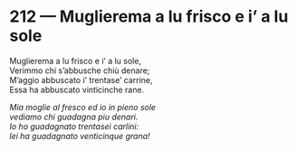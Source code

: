 # 212 — Muglierema a lu frisco e i’ a lu sole

Muglierema a lu frisco e i’ a lu sole,  
Verimmo chi s’abbusche chiù denare;  
M’aggio abbuscato i’ trentase’ carrine,  
Essa ha abbuscato vinticinche rane.

_Mia moglie al fresco ed io in pieno sole  
vediamo chi guadagna piu denari.  
Io ho guadagnato trentasei carlini:  
lei ha guadagnato venticinque grana!_

